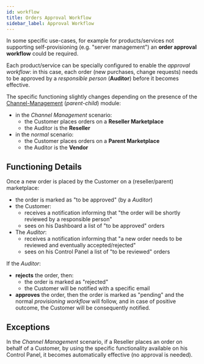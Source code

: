 ```yaml
---
id: workflow
title: Orders Approval Workflow
sidebar_label: Approval Workflow
---
```

In some specific use-cases, for example for products/services not supporting self-provisioning (e.g. "server management") an **order approval workflow** could be required.

Each product/service can be specially configured to enable the *approval workflow*: in this case, each order (new purchases, change requests) needs to be approved 
by a *responsible person* (**Auditor**) before it becomes effective.

The specific functioning slightly changes depending on the presence of the [Channel-Management](channel.md) (*parent-child*) module:
- in the *Channel Management* scenario:
  - the Customer places orders on a **Reseller Marketplace**
  - the Auditor is the **Reseller**
- in the *normal* scenario:
  - the Customer places orders on a **Parent Marketplace**
  - the Auditor is the **Vendor**

## Functioning Details

Once a new order is placed by the Customer on a (reseller/parent) marketplace:
- the order is marked as "to be approved" (by a *Auditor*)
- the Customer:
  - receives a notification informing that "the order will be shortly reviewed by a responsible person"
  - sees on his Dashboard a list of "to be approved" orders
- The *Auditor*:
  - receives a notification informing that "a new order needs to be reviewed and eventually accepted/rejected"
  - sees on his Control Panel a list of "to be reviewed" orders

If the *Auditor*:
- **rejects** the order, then:
  - the order is marked as "rejected"
  - the Customer will be notified with a specific email
- **approves** the order, then the order is marked as "pending" and the normal *provisioning workflow* will follow, and in case of positive outcome, the Customer will be consequently notified.  

## Exceptions

In the *Channel Management* scenario, if a Reseller places an order on behalf of a Customer, by using the specific functionality available on his Control Panel,
it becomes automatically effective (no approval is needed).
